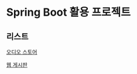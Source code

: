 # Spring Boot 활용 프로젝트

## 리스트
[오디오 스토어](https://github.com/gwidding/sts4_SpringBoot/tree/master/Audio_mart)


[웹 게시판](https://github.com/gwidding/sts4_SpringBoot/tree/master/Board) 
